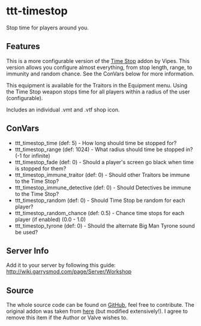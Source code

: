 # ttt-timestop

Stop time for players around you.

## Features

This is a more configurable version of the [Time Stop](https://steamcommunity.com/sharedfiles/filedetails/?id=860791968) addon by Vipes. This version allows you configure almost everything, from stop length, range, to immunity and random chance. See the ConVars below for more information.

This equipment is available for the Traitors in the Equipment menu. Using the Time Stop weapon stops time for all players within a radius of the user (configurable).

Includes an individual .vmt and .vtf shop icon.

## ConVars

- ttt_timestop_time (def: 5) - How long should time be stopped for?
- ttt_timestop_range (def: 1024) - What radius should time be stopped in? (-1 for infinite)
- ttt_timestop_fade (def: 0) - Should a player's screen go black when time is stopped for them?
- ttt_timestop_immune_traitor (def: 0) - Should other Traitors be immune to the Time Stop?
- ttt_timestop_immune_detective (def: 0) - Should Detectives be immune to the Time Stop?
- ttt_timestop_random (def: 0) - Should Time Stop be random for each player?
- ttt_timestop_random_chance (def: 0.5) - Chance time stops for each player (if enabled) (0.0 - 1.0)
- ttt_timestop_tyrone (def: 0) - Should the alternate Big Man Tyrone sound be used?

## Server Info

Add it to your server by following this guide: http://wiki.garrysmod.com/page/Server/Workshop

## Source

The whole source code can be found on [GitHub](https://github.com/gmod-workshop/ttt-timestop), feel free to contribute. The original addon was taken from [here](https://steamcommunity.com/sharedfiles/filedetails/?id=860791968) (but modified extensively!). I agree to remove this item if the Author or Valve wishes to.
